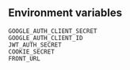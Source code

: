 ## Environment variables

```
GOOGLE_AUTH_CLIENT_SECRET
GOOGLE_AUTH_CLIENT_ID
JWT_AUTH_SECRET
COOKIE_SECRET
FRONT_URL
```
